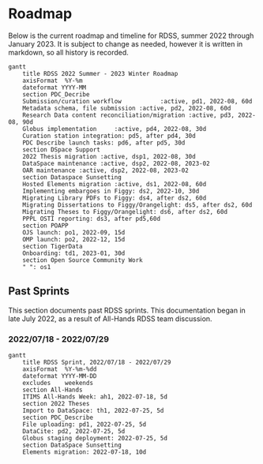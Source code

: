 # Roadmap

Below is the current roadmap and timeline for RDSS, summer 2022 through January 2023.  It is subject to change as needed, however it is written in markdown, so all history is recorded.

```mermaid
gantt
    title RDSS 2022 Summer - 2023 Winter Roadmap
    axisFormat  %Y-%m
    dateformat YYYY-MM
    section PDC_Decribe
    Submission/curation workflow           :active, pd1, 2022-08, 60d
    Metadata schema, file submission :active, pd2, 2022-08, 60d
    Research Data content reconciliation/migration :active, pd3, 2022-08, 90d
    Globus implementation     :active, pd4, 2022-08, 30d
    Curation station integration: pd5, after pd4, 30d
    PDC Describe launch tasks: pd6, after pd5, 30d
    section DSpace Support
    2022 Thesis migration :active, dsp1, 2022-08, 30d
    DataSpace maintenance :active, dsp2, 2022-08, 2023-02
    OAR maintenance :active, dsp2, 2022-08, 2023-02
    section Dataspace Sunsetting
    Hosted Elements migration :active, ds1, 2022-08, 60d
    Implementing embargoes in Figgy: ds2, 2022-10, 30d
    Migrating Library PDFs to Figgy: ds4, after ds2, 60d
    Migrating Dissertations to Figgy/Orangelight: ds5, after ds2, 60d
    Migrating Theses to Figgy/Orangelight: ds6, after ds2, 60d
    PPPL OSTI reporting: ds3, after pd5,60d
    section POAPP
    OJS launch: po1, 2022-09, 15d
    OMP launch: po2, 2022-12, 15d
    section TigerData
    Onboarding: td1, 2023-01, 30d
    section Open Source Community Work
    " ": os1

```

## Past Sprints

This section documents past RDSS sprints.  This documentation began in late July 2022, as a result of All-Hands RDSS team discussion.

### 2022/07/18 - 2022/07/29

```mermaid
gantt
    title RDSS Sprint, 2022/07/18 - 2022/07/29
    axisFormat  %Y-%m-%dd
    dateformat YYYY-MM-DD
    excludes    weekends
    section All-Hands
    ITIMS All-Hands Week: ah1, 2022-07-18, 5d
    section 2022 Theses
    Import to DataSpace: th1, 2022-07-25, 5d
    section PDC_Describe
    File uploading: pd1, 2022-07-25, 5d
    DataCite: pd2, 2022-07-25, 5d
    Globus staging deployment: 2022-07-25, 5d
    section DataSpace Sunsetting
    Elements migration: 2022-07-18, 10d
```
